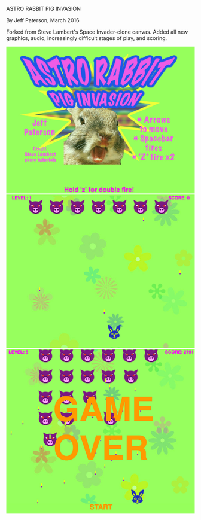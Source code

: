 ASTRO RABBIT PIG INVASION

By Jeff Paterson, March 2016

Forked from Steve Lambert's Space Invader-clone canvas. Added all new graphics, audio, increasingly difficult stages of play, and scoring.

<img src="imgs/intro.jpg" alt="Intro screen">

<img src="imgs/screen1.jpg" alt="Game starting...">

<img src="imgs/screen2.jpg" alt="Game over">